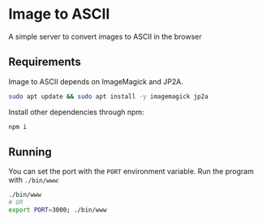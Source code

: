 # Image to ASCII

A simple server to convert images to ASCII in the browser

## Requirements

Image to ASCII depends on ImageMagick and JP2A.

```bash
sudo apt update && sudo apt install -y imagemagick jp2a
```

Install other dependencies through npm:

```bash
npm i
```

## Running

You can set the port with the `PORT` environment variable. Run the program with `./bin/www`:

```bash
./bin/www
# OR
export PORT=3000; ./bin/www
```
